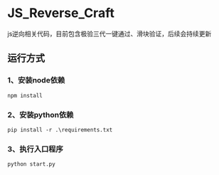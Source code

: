 # JS_Reverse_Craft
js逆向相关代码，目前包含极验三代一键通过、滑块验证，后续会持续更新  
## 运行方式
### 1、安装node依赖
`npm install`
### 2、安装python依赖
`pip install -r .\requirements.txt`
### 3、执行入口程序
`python start.py`
